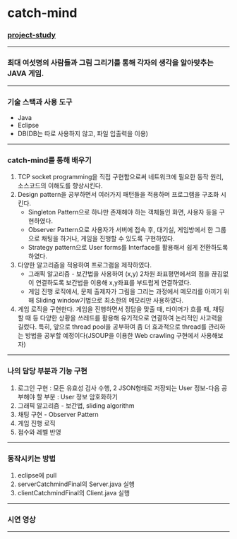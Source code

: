 # catch-mind
### [project-study][project-study-link]

[project-study-link]: https://github.com/JaeHyukSim/project-study "Go project study!"

----------

### 최대 여섯명의 사람들과 그림 그리기를 통해 각자의 생각을 알아맞추는 JAVA 게임.

----------

### 기술 스택과 사용 도구
- Java
- Eclipse
- DB(DB는 따로 사용하지 않고, 파일 입출력을 이용)

----------

### catch-mind를 통해 배우기
1. TCP socket programming을 직접 구현함으로써 네트워크에 필요한 동작 원리, 소스코드의 이해도를 향상시킨다.
2. Design pattern을 공부하면서 여러가지 패턴들을 적용하며 프로그램을 구조화 시킨다.
    + Singleton Pattern으로 하나만 존재해야 하는 객체들인 화면, 사용자 등을 구현하였다. 
    + Observer Pattern으로 사용자가 서버에 접속 후, 대기실, 게임방에서 한 그룹으로 채팅을 하거나, 게임을 진행할 수 있도록 구현하였다. 
    + Strategy pattern으로 User forms를 Interface를 활용해서 쉽게 전환하도록 하였다.
3. 다양한 알고리즘을 적용하여 프로그램을 제작하였다.
    + 그래픽 알고리즘 - 보간법을 사용하여 (x,y) 2차원 좌표평면에서의 점을 끊김없이 연결하도록 보간법을 이용해 x,y좌표를 부드럽게 연결하였다. 
    + 게임 진행 로직에서, 문제 출제자가 그림을 그리는 과정에서 메모리를 아끼기 위해 Sliding window기법으로 최소한의 메모리만 사용하였다.
4. 게임 로직을 구현한다. 게임을 진행하면서 정답을 맞출 때, 타이머가 흐를 때, 채팅할 때 등 다양한 상황을 쓰레드를 활용해 유기적으로 연결하여 논리적인 사고력을 길렀다.
특히, 앞으로 thread pool을 공부하여 좀 더 효과적으로 thread를 관리하는 방법을 공부할 예정이다(JSOUP을 이용한 Web crawling 구현에서 사용해보자)

-----------

### 나의 담당 부분과 기능 구현
1. 로그인 구현 : 모든 유효성 검사 수행, 2 JSON형태로 저장되는 User 정보-다음 공부해야 할 부분 : User 정보 암호화하기
2. 그래픽 알고리즘 - 보간법, sliding algorithm
3. 채팅 구현 - Observer Pattern
4. 게임 진행 로직
5. 점수와 레벨 반영

-----------

### 동작시키는 방법
1. eclipse에 pull
2. serverCatchmindFinal의 Server.java 실행
3. clientCatchmindFinal의 Client.java 실행

-----------

### 시연 영상

-----------
